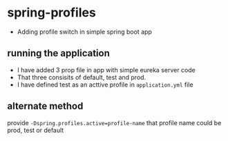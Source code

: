 # spring-profiles
+ Adding profile switch in simple spring boot app

## running the application
+ I have added 3 prop file in app with simple eureka server code
+ That three consisits of default, test and prod.
+ I have defined test as an acttive profile in `application.yml` file

## alternate method
provide `-Dspring.profiles.active=profile-name` that profile name could be prod, test or default
